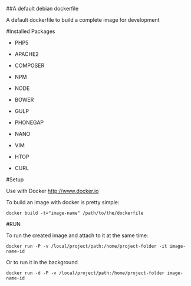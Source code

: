 ##A default debian dockerfile

A default dockerfile to build a complete image for development

#Installed Packages

* PHP5
* APACHE2
* COMPOSER
* NPM
* NODE
* BOWER
* GULP
* PHONEGAP


* NANO
* VIM
* HTOP
* CURL

#Setup

Use with Docker http://www.docker.io

To build an image with docker is pretty simple:

```
docker build -t="image-name" /path/to/the/dockerfile
```

#RUN

To run the created image and attach to it at the same time:

```
docker run -P -v /local/project/path:/home/project-folder -it image-name-id
```

Or to run it in the background

```
docker run -d -P -v /local/project/path:/home/project-folder image-name-id
```
